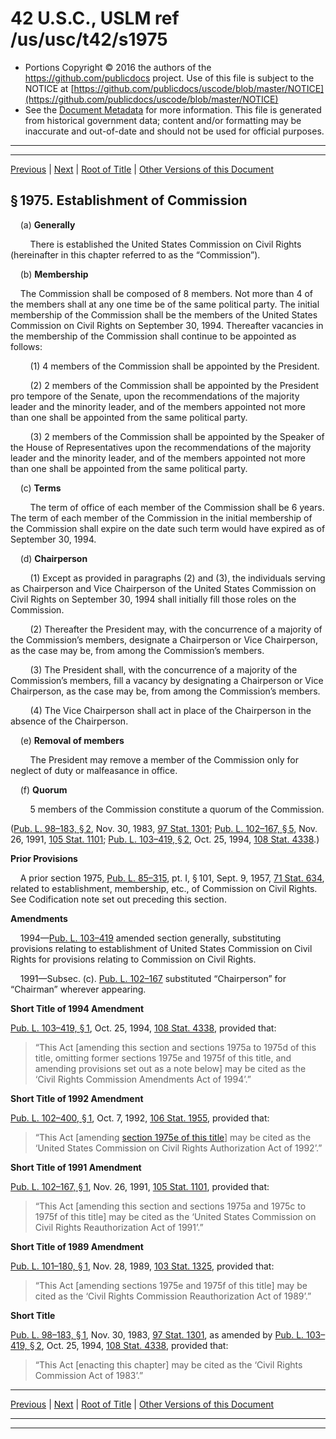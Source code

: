---
---

# 42 U.S.C., USLM ref /us/usc/t42/s1975

* Portions Copyright © 2016 the authors of the https://github.com/publicdocs project.
  Use of this file is subject to the NOTICE at [https://github.com/publicdocs/uscode/blob/master/NOTICE](https://github.com/publicdocs/uscode/blob/master/NOTICE)
* See the [Document Metadata](././../../../..//README.md) for more information.
  This file is generated from historical government data; content and/or formatting may be inaccurate and out-of-date and should not be used for official purposes.

----------
----------

[Previous](./../../../..//us/usc/t42/ch20A/m__us_usc_t42_ch20A.md) | [Next](./../../../..//us/usc/t42/ch20A/m__us_usc_t42_s1975a.md) | [Root of Title](./../../../../) | [Other Versions of this Document](https://publicdocs.github.io/go/links?ns=uslm&ref=%2Fus%2Fusc%2Ft42%2Fs1975)

## § 1975. Establishment of Commission

    (a) __Generally__ 

        There is established the United States Commission on Civil Rights (hereinafter in this chapter referred to as the “Commission”).

    (b) __Membership__ 

    The Commission shall be composed of 8 members. Not more than 4 of the members shall at any one time be of the same political party. The initial membership of the Commission shall be the members of the United States Commission on Civil Rights on September 30, 1994. Thereafter vacancies in the membership of the Commission shall continue to be appointed as follows:

        (1) 4 members of the Commission shall be appointed by the President.

        (2) 2 members of the Commission shall be appointed by the President pro tempore of the Senate, upon the recommendations of the majority leader and the minority leader, and of the members appointed not more than one shall be appointed from the same political party.

        (3) 2 members of the Commission shall be appointed by the Speaker of the House of Representatives upon the recommendations of the majority leader and the minority leader, and of the members appointed not more than one shall be appointed from the same political party.

    (c) __Terms__ 

        The term of office of each member of the Commission shall be 6 years. The term of each member of the Commission in the initial membership of the Commission shall expire on the date such term would have expired as of September 30, 1994.

    (d) __Chairperson__ 

        (1) Except as provided in paragraphs (2) and (3), the individuals serving as Chairperson and Vice Chairperson of the United States Commission on Civil Rights on September 30, 1994 shall initially fill those roles on the Commission.

        (2) Thereafter the President may, with the concurrence of a majority of the Commission’s members, designate a Chairperson or Vice Chairperson, as the case may be, from among the Commission’s members.

        (3) The President shall, with the concurrence of a majority of the Commission’s members, fill a vacancy by designating a Chairperson or Vice Chairperson, as the case may be, from among the Commission’s members.

        (4) The Vice Chairperson shall act in place of the Chairperson in the absence of the Chairperson.

    (e) __Removal of members__ 

        The President may remove a member of the Commission only for neglect of duty or malfeasance in office.

    (f) __Quorum__ 

        5 members of the Commission constitute a quorum of the Commission.

([Pub. L. 98–183, § 2][/us/pl/98/183/s2], Nov. 30, 1983, [97 Stat. 1301][/us/stat/97/1301]; [Pub. L. 102–167, § 5][/us/pl/102/167/s5], Nov. 26, 1991, [105 Stat. 1101][/us/stat/105/1101]; [Pub. L. 103–419, § 2][/us/pl/103/419/s2], Oct. 25, 1994, [108 Stat. 4338][/us/stat/108/4338].)

 __Prior Provisions__ 

    A prior section 1975, [Pub. L. 85–315][/us/pl/85/315], pt. I, § 101, Sept. 9, 1957, [71 Stat. 634][/us/stat/71/634], related to establishment, membership, etc., of Commission on Civil Rights. See Codification note set out preceding this section.

 __Amendments__ 

    1994—[Pub. L. 103–419][/us/pl/103/419] amended section generally, substituting provisions relating to establishment of United States Commission on Civil Rights for provisions relating to Commission on Civil Rights.

    1991—Subsec. (c). [Pub. L. 102–167][/us/pl/102/167] substituted “Chairperson” for “Chairman” wherever appearing.

 __Short Title of 1994 Amendment__ 

[Pub. L. 103–419, § 1][/us/pl/103/419/s1], Oct. 25, 1994, [108 Stat. 4338][/us/stat/108/4338], provided that: 

> “This Act \[amending this section and sections 1975a to 1975d of this title, omitting former sections 1975e and 1975f of this title, and amending provisions set out as a note below\] may be cited as the ‘Civil Rights Commission Amendments Act of 1994’.”

 __Short Title of 1992 Amendment__ 

[Pub. L. 102–400, § 1][/us/pl/102/400/s1], Oct. 7, 1992, [106 Stat. 1955][/us/stat/106/1955], provided that: 

> “This Act \[amending [section 1975e of this title][/us/usc/t42/s1975e]\] may be cited as the ‘United States Commission on Civil Rights Authorization Act of 1992’.”

 __Short Title of 1991 Amendment__ 

[Pub. L. 102–167, § 1][/us/pl/102/167/s1], Nov. 26, 1991, [105 Stat. 1101][/us/stat/105/1101], provided that: 

> “This Act \[amending this section and sections 1975a and 1975c to 1975f of this title\] may be cited as the ‘United States Commission on Civil Rights Reauthorization Act of 1991’.”

 __Short Title of 1989 Amendment__ 

[Pub. L. 101–180, § 1][/us/pl/101/180/s1], Nov. 28, 1989, [103 Stat. 1325][/us/stat/103/1325], provided that: 

> “This Act \[amending sections 1975e and 1975f of this title\] may be cited as the ‘Civil Rights Commission Reauthorization Act of 1989’.”

 __Short Title__ 

[Pub. L. 98–183, § 1][/us/pl/98/183/s1], Nov. 30, 1983, [97 Stat. 1301][/us/stat/97/1301], as amended by [Pub. L. 103–419, § 2][/us/pl/103/419/s2], Oct. 25, 1994, [108 Stat. 4338][/us/stat/108/4338], provided that: 

> “This Act \[enacting this chapter\] may be cited as the ‘Civil Rights Commission Act of 1983’.”

----------

[Previous](./../../../..//us/usc/t42/ch20A/m__us_usc_t42_ch20A.md) | [Next](./../../../..//us/usc/t42/ch20A/m__us_usc_t42_s1975a.md) | [Root of Title](./../../../../) | [Other Versions of this Document](https://publicdocs.github.io/go/links?ns=uslm&ref=%2Fus%2Fusc%2Ft42%2Fs1975)

----------
----------

[/us/pl/98/183/s2]: https://publicdocs.github.io/go/links?ns=uslm&ref=%2Fus%2Fpl%2F98%2F183%2Fs2
[/us/stat/97/1301]: https://publicdocs.github.io/go/links?ns=uslm&ref=%2Fus%2Fstat%2F97%2F1301
[/us/pl/102/167/s5]: https://publicdocs.github.io/go/links?ns=uslm&ref=%2Fus%2Fpl%2F102%2F167%2Fs5
[/us/stat/105/1101]: https://publicdocs.github.io/go/links?ns=uslm&ref=%2Fus%2Fstat%2F105%2F1101
[/us/pl/103/419/s2]: https://publicdocs.github.io/go/links?ns=uslm&ref=%2Fus%2Fpl%2F103%2F419%2Fs2
[/us/stat/108/4338]: https://publicdocs.github.io/go/links?ns=uslm&ref=%2Fus%2Fstat%2F108%2F4338
[/us/pl/85/315]: https://publicdocs.github.io/go/links?ns=uslm&ref=%2Fus%2Fpl%2F85%2F315
[/us/stat/71/634]: https://publicdocs.github.io/go/links?ns=uslm&ref=%2Fus%2Fstat%2F71%2F634
[/us/pl/103/419]: https://publicdocs.github.io/go/links?ns=uslm&ref=%2Fus%2Fpl%2F103%2F419
[/us/pl/102/167]: https://publicdocs.github.io/go/links?ns=uslm&ref=%2Fus%2Fpl%2F102%2F167
[/us/pl/103/419/s1]: https://publicdocs.github.io/go/links?ns=uslm&ref=%2Fus%2Fpl%2F103%2F419%2Fs1
[/us/stat/108/4338]: https://publicdocs.github.io/go/links?ns=uslm&ref=%2Fus%2Fstat%2F108%2F4338
[/us/pl/102/400/s1]: https://publicdocs.github.io/go/links?ns=uslm&ref=%2Fus%2Fpl%2F102%2F400%2Fs1
[/us/stat/106/1955]: https://publicdocs.github.io/go/links?ns=uslm&ref=%2Fus%2Fstat%2F106%2F1955
[/us/usc/t42/s1975e]: https://publicdocs.github.io/go/links?ns=uslm&ref=%2Fus%2Fusc%2Ft42%2Fs1975e
[/us/pl/102/167/s1]: https://publicdocs.github.io/go/links?ns=uslm&ref=%2Fus%2Fpl%2F102%2F167%2Fs1
[/us/stat/105/1101]: https://publicdocs.github.io/go/links?ns=uslm&ref=%2Fus%2Fstat%2F105%2F1101
[/us/pl/101/180/s1]: https://publicdocs.github.io/go/links?ns=uslm&ref=%2Fus%2Fpl%2F101%2F180%2Fs1
[/us/stat/103/1325]: https://publicdocs.github.io/go/links?ns=uslm&ref=%2Fus%2Fstat%2F103%2F1325
[/us/pl/98/183/s1]: https://publicdocs.github.io/go/links?ns=uslm&ref=%2Fus%2Fpl%2F98%2F183%2Fs1
[/us/stat/97/1301]: https://publicdocs.github.io/go/links?ns=uslm&ref=%2Fus%2Fstat%2F97%2F1301
[/us/pl/103/419/s2]: https://publicdocs.github.io/go/links?ns=uslm&ref=%2Fus%2Fpl%2F103%2F419%2Fs2
[/us/stat/108/4338]: https://publicdocs.github.io/go/links?ns=uslm&ref=%2Fus%2Fstat%2F108%2F4338


